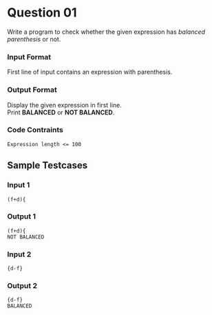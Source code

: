 # Question 01

Write a program to check whether the given expression has *balanced parenthesis* or not.

### Input Format

First line of input contains an expression with parenthesis.

### Output Format

Display the given expression in first line.<br>
Print **BALANCED** or **NOT BALANCED**.

### Code Contraints

```
Expression length <= 100
```

## Sample Testcases

### Input 1

```
(f+d){
```

### Output 1

```
(f+d){
NOT BALANCED
```

### Input 2

```
{d-f}
```

### Output 2

```
{d-f}
BALANCED
````
